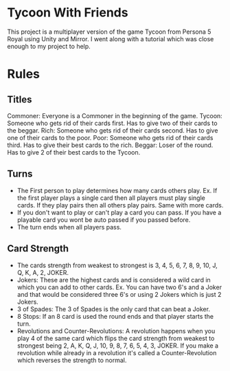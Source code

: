 # Tycoon With Friends
This project is a multiplayer version of the game Tycoon from Persona 5 Royal using Unity and Mirror. I went along with a tutorial which was close enough to my project to help. 

# Rules
## Titles
Commoner: Everyone is a Commoner in the beginning of the game.
Tycoon: Someone who gets rid of their cards first. Has to give two of their cards to the beggar.
Rich: Someone who gets rid of their cards second. Has to give one of their cards to the poor.
Poor: Someone who gets rid of their cards third. Has to give their best cards to the rich.
Beggar: Loser of the round. Has to give 2 of their best cards to the Tycoon.

## Turns
- The First person to play determines how many cards others play. Ex. If the first player plays a single card then all players must play single cards. If they play pairs then all others play pairs. Same with more cards.
- If you don't want to play or can't play a card you can pass. If you have a playable card you wont be auto passed if you passed before.
- The turn ends when all players pass.

## Card Strength
- The cards strength from weakest to strongest is 3, 4, 5, 6, 7, 8, 9, 10, J, Q, K, A, 2, JOKER.
- Jokers: These are the highest cards and is considered a wild card in which you can add to other cards. Ex. You can have two 6's and a Joker and that would be considered three 6's or using 2 Jokers which is just 2 Jokers.
- 3 of Spades: The 3 of Spades is the only card that can beat a Joker.
- 8 Stops: If an 8 card is used the round ends and that player starts the turn.
- Revolutions and Counter-Revolutions: A revolution happens when you play 4 of the same card which flips the card strength from weakest to strongest being 2, A, K, Q, J, 10, 9, 8, 7, 6, 5, 4, 3, JOKER. If you make a revolution while already in a revolution it's called a Counter-Revolution which reverses the strength to normal.
